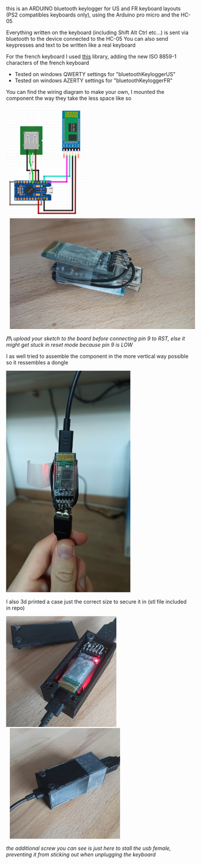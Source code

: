this is an ARDUINO bluetooth keylogger for US and FR keyboard layouts (PS2 compatibles keyboards only), using the Arduino pro micro and the HC-05

Everything written on the keyboard (including Shift Alt Ctrl etc...) is sent via bluetooth to the device connected to the HC-05
You can also send keypresses and text to be written like a real keyboard

For the french keyboard I used [this](https://github.com/matthgyver/Arduino-Keyboard-FR/tree/fix-issue-2) library, adding the new ISO 8859-1 characters of the french keyboard

- Tested on windows QWERTY settings for "bluetoothKeyloggerUS"
- Tested on windows AZERTY settings for "bluetoothKeyloggerFR"

You can find the wiring diagram to make your own, I mounted the component the way they take the less space like so

<img src="projectDiagram_bb.png" height="300"><img src="Pictures/sideView.jpg" height="300" style="margin-left:10px">

**/!\\** _upload your sketch to the board before connecting pin 9 to RST, else it might get stuck in reset mode because pin 9 is LOW_


I as well tried to assemble the component in the more vertical way possible so it ressembles a dongle

<img src="Pictures/frontView.jpg" height="600">

I also 3d printed a case just the correct size to secure it in (stl file included in repo)

<img src="Pictures/boxOpen.jpg" height="300"><img src="Pictures/boxClosed.jpg" height="300" style="margin-left:10px">

_the additional screw you can see is just here to stall the usb female, preventing it from sticking out when unplugging the keyboard_